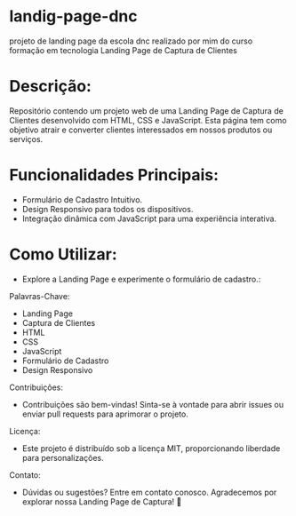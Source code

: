 # landig-page-dnc
projeto de landing page da escola dnc realizado por mim do curso formação em tecnologia 
Landing Page de Captura de Clientes

<h1>Descrição:</h1>
Repositório contendo um projeto web de uma Landing Page de Captura de Clientes desenvolvido com HTML, CSS e JavaScript. Esta página tem como objetivo atrair e converter clientes interessados em nossos produtos ou serviços.

<h1>Funcionalidades Principais:</h1>

<ul>
<li>Formulário de Cadastro Intuitivo.</li>
<li>Design Responsivo para todos os dispositivos.
</li>
<li>Integração dinâmica com JavaScript para uma experiência interativa.
</li>
</ul>

<h1>Como Utilizar:</h1>

<ul>
  
<li>Explore a Landing Page e experimente o formulário de cadastro.:</li> 

</ul>

Palavras-Chave:

+ Landing Page
+ Captura de Clientes
+ HTML
+ CSS
+ JavaScript
+ Formulário de Cadastro
+ Design Responsivo

Contribuições:
+ Contribuições são bem-vindas! Sinta-se à vontade para abrir issues ou enviar pull requests para aprimorar o projeto.

Licença:
+ Este projeto é distribuído sob a licença MIT, proporcionando liberdade para personalizações.

Contato:
+ Dúvidas ou sugestões? Entre em contato conosco. Agradecemos por explorar nossa Landing Page de Captura! 🚀
